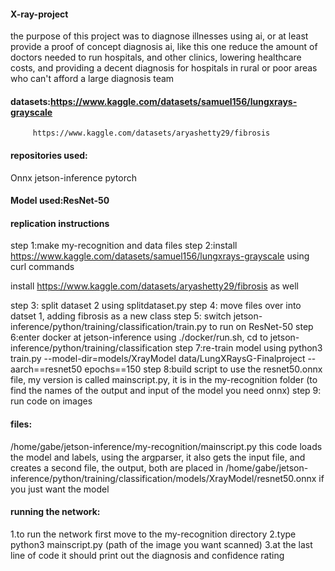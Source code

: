 #### X-ray-project
the purpose of this project was to diagnose illnesses using ai, or at least provide a proof of concept
diagnosis ai, like this one reduce the amount of doctors needed to run hospitals, and other clinics, lowering healthcare costs, and providing a decent diagnosis for hospitals in rural or poor areas who can't afford a large diagnosis team
#### datasets:https://www.kaggle.com/datasets/samuel156/lungxrays-grayscale
         https://www.kaggle.com/datasets/aryashetty29/fibrosis
#### repositories used:
Onnx
jetson-inference
pytorch
#### Model used:ResNet-50

#### replication instructions
step 1:make my-recognition and data files
step 2:install https://www.kaggle.com/datasets/samuel156/lungxrays-grayscale using curl commands

 install https://www.kaggle.com/datasets/aryashetty29/fibrosis as well

step 3: split dataset 2 using splitdataset.py
step 4: move files over into datset 1, adding fibrosis as a new class
step 5: switch jetson-inference/python/training/classification/train.py to run on ResNet-50
step 6:enter docker at jetson-inference using ./docker/run.sh, cd to jetson-inference/python/training/classification
step 7:re-train model using python3 train.py --model-dir=models/XrayModel data/LungXRaysG-Finalproject --aarch==resnet50 epochs==150 
step 8:build script to use the resnet50.onnx file, my version is called mainscript.py, it is in the my-recognition folder
(to find the names of the output and input of the model you need onnx)
step 9: run code on images

#### files:
/home/gabe/jetson-inference/my-recognition/mainscript.py
this code loads the model and labels, using the argparser, it also gets the input file, and creates a second file, the output, both are placed in 
/home/gabe/jetson-inference/python/training/classification/models/XrayModel/resnet50.onnx
if you just want the model

#### running the network:
1.to run the network first move to the my-recognition directory
2.type python3 mainscript.py (path of the image you want scanned)
3.at the last line of code it should print out the diagnosis and confidence rating

